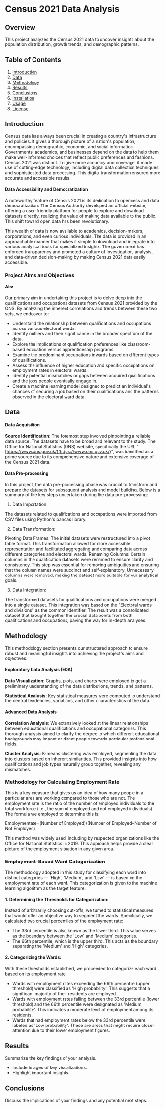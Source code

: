 # Census 2021 Data Analysis

## Overview
This project analyzes the Census 2021 data to uncover insights about the population distribution, growth trends, and demographic patterns.

## Table of Contents
1. [Introduction](#introduction)
2. [Data](#Data)
3. [Methodology](#methodology)
5. [Results](#results)
6. [Conclusions](#conclusions)
7. [Installation](#installation)
8. [Usage](#usage)
9. [License](#license)

## Introduction
Census data has always been crucial in creating a country's infrastructure and policies. It gives a thorough picture of a nation's population, encompassing demographic, economic, and social information. Governments, academics, and businesses depend on the data to help them make well-informed choices that reflect public preferences and fashions. Census 2021 was distinct. To give more accuracy and coverage, it made use of cutting-edge technology, including digital data collection techniques and sophisticated data processing. This digital transformation ensured more accurate and accessible results.

#### Data Accessibility and Democratization
A noteworthy feature of Census 2021 is its dedication to openness and data democratization. The Census Authority developed an official website, offering a user-friendly platform for people to explore and download datasets directly, realizing the value of making data available to the public. This shift toward open data has been revolutionary.

This wealth of data is now available to academics, decision-makers, corporations, and even curious individuals. The data is provided in an approachable manner that makes it simple to download and integrate into various analytical tools for specialized insights. The government has enforced transparency and promoted a culture of investigation, analysis, and data-driven decision-making by making Census 2021 data easily accessible.

### Project Aims and Objectives

#### Aim
Our primary aim in undertaking this project is to delve deep into the qualifications and occupations datasets from Census 2021 provided by the ONS. By analyzing the inherent correlations and trends between these two sets, we endeavor to:

- Understand the relationship between qualifications and occupations across various electoral wards.
- Identify outliers and their significance in the broader spectrum of the data.
- Explore the implications of qualification preferences like classroom-based education versus apprenticeship programs.
- Examine the predominant occupations inwards based on different types of qualifications.
- Assess the influence of higher education and specific occupations on employment rates in electoral wards.
- Identify potential mismatches or gaps between acquired qualifications and the jobs people eventually engage in.
- Create a machine learning model designed to predict an individual's chances of securing a job based on their qualifications and the patterns observed in the electoral ward data.

## Data
#### Data Acquisition
**Source Identification**: The foremost step involved pinpointing a reliable data source. The datasets have to be broad and relevant to the study. The Office for National Statistics (ONS) website, specifically the URL "[https://www.ons.gov.uk/](https://www.ons.gov.uk/)", was identified as a prime source due to its comprehensive nature and extensive coverage of the Census 2021 data.

#### Data Pre-processing
In this project, the data pre-processing phase was crucial to transform and prepare the datasets for subsequent analysis and model building. Below is a summary of the key steps undertaken during the data pre-processing:
1. Data Importation:

The datasets related to qualifications and occupations were imported from CSV files using Python's pandas library.

2. Data Transformation:

Pivoting Data Frames: The initial datasets were restructured into a pivot table format. This transformation allowed for more accessible representation and facilitated aggregating and comparing data across different categories and electoral wards.
Renaming Columns: Certain columns in the qualification datasets were renamed to ensure clarity and consistency. This step was essential for removing ambiguities and ensuring that the column names were succinct and self-explanatory. Unnecessary columns were removed, making the dataset more suitable for our analytical goals.

3. Data Integration:

The transformed datasets for qualifications and occupations were merged into a single dataset. This integration was based on the "Electoral wards and divisions" as the common identifier. The result was a consolidated dataset that brought together the crucial data points from both qualifications and occupations, paving the way for in-depth analyses.

## Methodology

This methodology section presents our structured approach to ensure robust and meaningful insights into achieving the project's aims and objectives.

#### Exploratory Data Analysis (EDA)
**Data Visualization**: Graphs, plots, and charts were employed to get a preliminary understanding of the data distributions, trends, and patterns.

**Statistical Analysis**: Key statistical measures were computed to understand the central tendencies, variations, and other characteristics of the data.

#### Advanced Data Analysis
**Correlation Analysis**: We extensively looked at the linear relationships between educational qualifications and occupational categories. This thorough analysis aimed to clarify the degree to which different educational backgrounds may impact or direct people towards particular professional fields.

**Cluster Analysis**: K-means clustering was employed, segmenting the data into clusters based on inherent similarities. This provided insights into how qualifications and job types naturally group together, revealing any mismatches.

### Methodology for Calculating Employment Rate
This is a key measure that gives us an idea of how many people in a particular area are working compared to those who are not. The employment rate is the ratio of the number of employed individuals to the total workforce (i.e., the sum of employed and not employed individuals). The formula we employed to determine this is:

Employmentate=(Number of Employed)/(Number of Employed+Number of Not Employed)

This method was widely used, including by respected organizations like the Office for National Statistics in 2019. This approach helps provide a clear picture of the employment situation in any given area.

### Employment-Based Ward Categorization
The methodology adopted in this study for classifying each ward into distinct categories — 'High', 'Medium', and 'Low' — is based on the employment rate of each ward. This categorization is given to the machine learning algorithm as the target feature.

#### 1. Determining the Thresholds for Categorization:
Instead of arbitrarily choosing cut-offs, we turned to statistical measures that would offer an objective way to segment the wards. Specifically, we calculated two crucial percentiles of the employment rate:
- The 33rd percentile is also known as the lower third. This value serves as the boundary between the 'Low' and 'Medium' categories.
- The 66th percentile, which is the upper third. This acts as the boundary separating the 'Medium' and 'High' categories.

#### 2. Categorizing the Wards:
With these thresholds established, we proceeded to categorize each ward based on its employment rate:
- Wards with employment rates exceeding the 66th percentile (upper threshold) were classified as 'High probability'. This suggests that a significant majority of their residents are employed.
- Wards with employment rates falling between the 33rd percentile (lower threshold) and the 66th percentile were designated as 'Medium probability'. This indicates a moderate level of employment among its residents.
- Wards that had employment rates below the 33rd percentile were labeled as 'Low probability'. These are areas that might require closer attention due to their lower employment figures.

## Results
Summarize the key findings of your analysis.
- Include images of key visualizations.
- Highlight important insights.

## Conclusions
Discuss the implications of your findings and any potential next steps.


